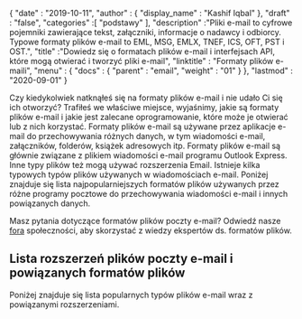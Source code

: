 {
  "date" : "2019-10-11",
  "author" : {
    "display_name" : "Kashif Iqbal"
},
  "draft" : "false",
  "categories" :[ "podstawy" ],
  "description" :"Pliki e-mail to cyfrowe pojemniki zawierające tekst, załączniki, informacje o nadawcy i odbiorcy. Typowe formaty plików e-mail to EML, MSG, EMLX, TNEF, ICS, OFT, PST i OST.",
  "title" :"Dowiedz się o formatach plików e-mail i interfejsach API, które mogą otwierać i tworzyć pliki e-mail",
  "linktitle" : "Formaty plików e-maili",
  "menu" : {
    "docs" : {
      "parent" : "email",
      "weight" : "01"
}
},
  "lastmod" : "2020-09-01"
}

Czy kiedykolwiek natknąłeś się na formaty plików e-mail i nie udało Ci się ich otworzyć? Trafiłeś we właściwe miejsce, wyjaśnimy, jakie są formaty plików e-mail i jakie jest zalecane oprogramowanie, które może je otwierać lub z nich korzystać. Formaty plików e-mail są używane przez aplikacje e-mail do przechowywania różnych danych, w tym wiadomości e-mail, załączników, folderów, książek adresowych itp. Formaty plików e-mail są głównie związane z plikiem wiadomości e-mail programu Outlook Express. Inne typy plików też mogą używać rozszerzenia Email. Istnieje kilka typowych typów plików używanych w wiadomościach e-mail. Poniżej znajduje się lista najpopularniejszych formatów plików używanych przez różne programy pocztowe do przechowywania wiadomości e-mail i innych powiązanych danych.

Masz pytania dotyczące formatów plików poczty e-mail? Odwiedź nasze [fora](https://forum.fileformat.com/c/email/14) społeczności, aby skorzystać z wiedzy ekspertów ds. formatów plików.

## Lista rozszerzeń plików poczty e-mail i powiązanych formatów plików

Poniżej znajduje się lista popularnych typów plików e-mail wraz z powiązanymi rozszerzeniami.

